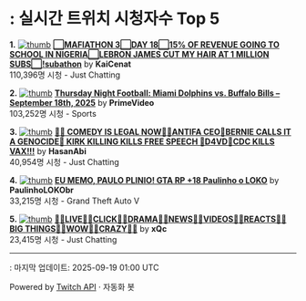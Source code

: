 # : 실시간 트위치 시청자수 Top 5

**1.** [![thumb](https://static-cdn.jtvnw.net/previews-ttv/live_user_kaicenat-320x180.jpg)](https://twitch.tv/KaiCenat)
**[⬜MAFIATHON 3⬜DAY 18⬜15% OF REVENUE GOING TO SCHOOL IN NIGERIA⬜LEBRON JAMES CUT MY HAIR AT 1 MILLION SUBS⬜!subathon](https://twitch.tv/KaiCenat)** by **KaiCenat**<br>110,396명 시청  - Just Chatting

**2.** [![thumb](https://static-cdn.jtvnw.net/previews-ttv/live_user_primevideo-320x180.jpg)](https://twitch.tv/PrimeVideo)
**[Thursday Night Football: Miami Dolphins vs. Buffalo Bills – September 18th, 2025](https://twitch.tv/PrimeVideo)** by **PrimeVideo**<br>103,252명 시청  - Sports

**3.** [![thumb](https://static-cdn.jtvnw.net/previews-ttv/live_user_hasanabi-320x180.jpg)](https://twitch.tv/HasanAbi)
**[🙅‍♂️ COMEDY IS LEGAL NOW🙅‍♂️ANTIFA CEO🚨BERNIE CALLS IT A GENOCIDE🚨 KIRK KILLING KILLS FREE SPEECH 🚨D4VD🚨CDC KILLS VAX!!!](https://twitch.tv/HasanAbi)** by **HasanAbi**<br>40,954명 시청  - Just Chatting

**4.** [![thumb](https://static-cdn.jtvnw.net/previews-ttv/live_user_paulinholokobr-320x180.jpg)](https://twitch.tv/PaulinhoLOKObr)
**[EU MEMO, PAULO PLINIO! GTA RP +18 Paulinho o LOKO](https://twitch.tv/PaulinhoLOKObr)** by **PaulinhoLOKObr**<br>33,215명 시청  - Grand Theft Auto V

**5.** [![thumb](https://static-cdn.jtvnw.net/previews-ttv/live_user_xqc-320x180.jpg)](https://twitch.tv/xQc)
**[🧑‍🎄LIVE🧑‍🎄CLICK🧑‍🎄DRAMA🧑‍🎄NEWS🧑‍🎄VIDEOS🧑‍🎄REACTS🧑‍🎄BIG THINGS🧑‍🎄WOW🧑‍🎄CRAZY🧑‍🎄](https://twitch.tv/xQc)** by **xQc**<br>23,415명 시청  - Just Chatting


---
: 마지막 업데이트: 2025-09-19 01:00 UTC

Powered by [Twitch API](https://dev.twitch.tv/docs/api/reference) · 자동화 봇